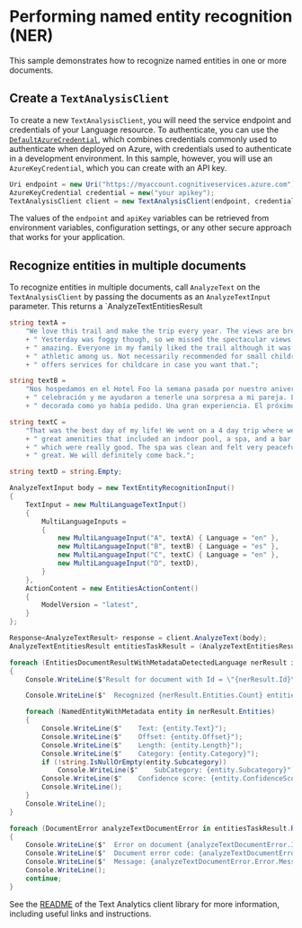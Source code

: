 # Performing named entity recognition (NER)

This sample demonstrates how to recognize named entities in one or more documents.

## Create a `TextAnalysisClient`

To create a new `TextAnalysisClient`, you will need the service endpoint and credentials of your Language resource. To authenticate, you can use the [`DefaultAzureCredential`][DefaultAzureCredential], which combines credentials commonly used to authenticate when deployed on Azure, with credentials used to authenticate in a development environment. In this sample, however, you will use an `AzureKeyCredential`, which you can create with an API key.

```C# Snippet:CreateTextClient
Uri endpoint = new Uri("https://myaccount.cognitiveservices.azure.com");
AzureKeyCredential credential = new("your apikey");
TextAnalysisClient client = new TextAnalysisClient(endpoint, credential);
```

The values of the `endpoint` and `apiKey` variables can be retrieved from environment variables, configuration settings, or any other secure approach that works for your application.

## Recognize entities in multiple documents

To recognize entities in multiple documents, call `AnalyzeText` on the `TextAnalysisClient` by passing the documents as an `AnalyzeTextInput` parameter. This returns a `AnalyzeTextEntitiesResult

```C# Snippet:Sample4_AnalyzeText_RecognizeEntities
string textA =
    "We love this trail and make the trip every year. The views are breathtaking and well worth the hike!"
    + " Yesterday was foggy though, so we missed the spectacular views. We tried again today and it was"
    + " amazing. Everyone in my family liked the trail although it was too challenging for the less"
    + " athletic among us. Not necessarily recommended for small children. A hotel close to the trail"
    + " offers services for childcare in case you want that.";

string textB =
    "Nos hospedamos en el Hotel Foo la semana pasada por nuestro aniversario. La gerencia sabía de nuestra"
    + " celebración y me ayudaron a tenerle una sorpresa a mi pareja. La habitación estaba limpia y"
    + " decorada como yo había pedido. Una gran experiencia. El próximo año volveremos.";

string textC =
    "That was the best day of my life! We went on a 4 day trip where we stayed at Hotel Foo. They had"
    + " great amenities that included an indoor pool, a spa, and a bar. The spa offered couples massages"
    + " which were really good. The spa was clean and felt very peaceful. Overall the whole experience was"
    + " great. We will definitely come back.";

string textD = string.Empty;

AnalyzeTextInput body = new TextEntityRecognitionInput()
{
    TextInput = new MultiLanguageTextInput()
    {
        MultiLanguageInputs =
        {
            new MultiLanguageInput("A", textA) { Language = "en" },
            new MultiLanguageInput("B", textB) { Language = "es" },
            new MultiLanguageInput("C", textC) { Language = "en" },
            new MultiLanguageInput("D", textD),
        }
    },
    ActionContent = new EntitiesActionContent()
    {
        ModelVersion = "latest",
    }
};

Response<AnalyzeTextResult> response = client.AnalyzeText(body);
AnalyzeTextEntitiesResult entitiesTaskResult = (AnalyzeTextEntitiesResult)response.Value;

foreach (EntitiesDocumentResultWithMetadataDetectedLanguage nerResult in entitiesTaskResult.Results.Documents)
{
    Console.WriteLine($"Result for document with Id = \"{nerResult.Id}\":");

    Console.WriteLine($"  Recognized {nerResult.Entities.Count} entities:");

    foreach (NamedEntityWithMetadata entity in nerResult.Entities)
    {
        Console.WriteLine($"    Text: {entity.Text}");
        Console.WriteLine($"    Offset: {entity.Offset}");
        Console.WriteLine($"    Length: {entity.Length}");
        Console.WriteLine($"    Category: {entity.Category}");
        if (!string.IsNullOrEmpty(entity.Subcategory))
            Console.WriteLine($"    SubCategory: {entity.Subcategory}");
        Console.WriteLine($"    Confidence score: {entity.ConfidenceScore}");
        Console.WriteLine();
    }
    Console.WriteLine();
}

foreach (DocumentError analyzeTextDocumentError in entitiesTaskResult.Results.Errors)
{
    Console.WriteLine($"  Error on document {analyzeTextDocumentError.Id}!");
    Console.WriteLine($"  Document error code: {analyzeTextDocumentError.Error.Code}");
    Console.WriteLine($"  Message: {analyzeTextDocumentError.Error.Message}");
    Console.WriteLine();
    continue;
}
```

See the [README] of the Text Analytics client library for more information, including useful links and instructions.

[DefaultAzureCredential]: https://github.com/Azure/azure-sdk-for-net/blob/main/sdk/identity/Azure.Identity/README.md
[README]: https://github.com/Azure/azure-sdk-for-net/blob/main/sdk/cognitivelanguage/Azure.AI.Language.Text/samples/README.md
